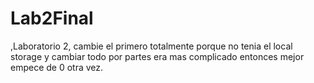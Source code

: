 # Lab2Final
,Laboratorio 2, cambie el primero totalmente porque no tenia el local storage y  cambiar todo por partes era mas complicado entonces mejor empece de 0 otra vez.
